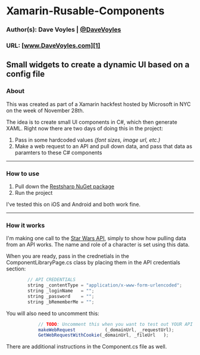 # Xamarin-Rusable-Components

### Author(s): Dave Voyles | [@DaveVoyles](http://www.twitter.com/DaveVoyles)
### URL: [www.DaveVoyles.com][1]

Small widgets to create a dynamic UI based on a config file
----------
### About
This was created as part of a Xamarin hackfest hosted by Microsoft in NYC on the week of November 28th. 

The idea is to create small UI components in C#, which then generate XAML. Right now there are two days of doing this in the project:

1. Pass in some hardcoded values *(font sizes, image url, etc.)*
2. Make a web request to an API and pull down data, and pass that data as paramters to these C# components

----------
### How to use
1. Pull down the [Restsharp NuGet package](https://github.com/restsharp/RestSharp)
2. Run the project

I've tested this on iOS and Android and both work fine.

----------
### How it works

I'm making one call to the [Star Wars API](https://swapi.co/), simply to show how pulling data from an API works. The name and role of a character is set using this data. 

When you are ready, pass in the crednetials in the ComponentLibraryPage.cs class by placing them in the API credentials section:

```Javascript
		// API CREDENTIALS
		string _contentType = "application/x-www-form-urlencoded";
		string _loginName   = "";
		string _password    = "";
		string _bRememberMe = "";
```

You will also need to uncomment this:

```Javascript
			// TODO: Uncomment this when you want to test out YOUR API
			makeWebRequest   	     (_domainUrl, _requestUrl);
			GetWebRequestWithCookie(_domainUrl, _fileUrl   );
```

There are additional instructions in the Component.cs file as well.


  [1]: http://www.daveVoyles.com "My website"
